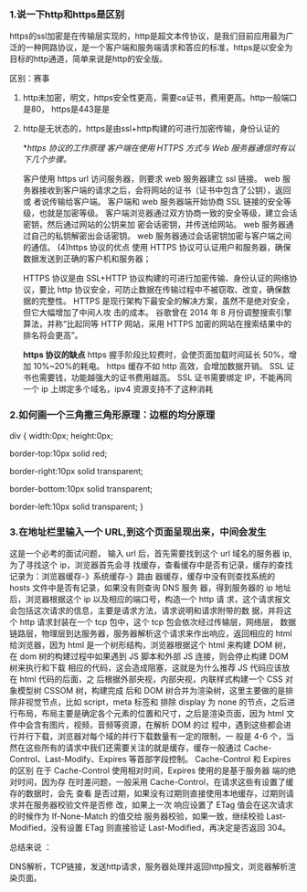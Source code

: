 ### 1.说一下http和https是区别

https的ssl加密是在传输层实现的，http是超文本传协议，是我们目前应用最为广泛的一种网路协议，是一个客户端和服务端请求和答应的标准，https是以安全为目标的http通道，简单来说是http的安全版。 

区别：赛事

1. http未加密，明文，https安全性更高，需要ca证书，费用更高。http一般端口是80， https是443是是

3. http是无状态的，https是由ssl+http构建的可进行加密传输，身份认证的

   **https 协议的工作原理 客户端在使用 HTTPS 方式与 Web 服务器通信时有以下几个步骤。*

    客户使用 https url 访问服务器，则要求 web 服务器建立 ssl 链接。 web 服务器接收到客户端的请求之后，会将网站的证书（证书中包含了公钥），返回或 者说传输给客户端。 客户端和 web 服务器端开始协商 SSL 链接的安全等级，也就是加密等级。 客户端浏览器通过双方协商一致的安全等级，建立会话密钥，然后通过网站的公钥来加 密会话密钥，并传送给网站。 web 服务器通过自己的私钥解密出会话密钥。 web 服务器通过会话密钥加密与客户端之间的通信。 (4)https 协议的优点 使用 HTTPS 协议可认证用户和服务器，确保数据发送到正确的客户机和服务器；

    HTTPS 协议是由 SSL+HTTP 协议构建的可进行加密传输、身份认证的网络协议，要比 http 协议安全，可防止数据在传输过程中不被窃取、改变，确保数据的完整性。 HTTPS 是现行架构下最安全的解决方案，虽然不是绝对安全，但它大幅增加了中间人攻 击的成本。 谷歌曾在 2014 年 8 月份调整搜索引擎算法，并称“比起同等 HTTP 网站，采用 HTTPS 加密的网站在搜索结果中的排名将会更高”。 

   **https 协议的缺点** https 握手阶段比较费时，会使页面加载时间延长 50%，增加 10%~20%的耗电。 https 缓存不如 http 高效，会增加数据开销。 SSL 证书也需要钱，功能越强大的证书费用越高。 SSL 证书需要绑定 IP，不能再同一个 ip 上绑定多个域名，ipv4 资源支持不了这种消耗

### 2.如何画一个三角撒三角形原理：边框的均分原理

div { width:0px; height:0px; 

border-top:10px solid red;

 border-right:10px solid transparent; 

border-bottom:10px solid transparent;

 border-left:10px solid transparent; }

### 3.在地址栏里输入一个 URL,到这个页面呈现出来，中间会发生

这是一个必考的面试问题， 输入 url 后，首先需要找到这个 url 域名的服务器 ip,为了寻找这个 ip，浏览器首先会寻 找缓存，查看缓存中是否有记录，缓存的查找记录为：浏览器缓存-》系统缓存-》路由 器缓存，缓存中没有则查找系统的 hosts 文件中是否有记录，如果没有则查询 DNS 服务 器，得到服务器的 ip 地址后，浏览器根据这个 ip 以及相应的端口号，构造一个 http 请 求，这个请求报文会包括这次请求的信息，主要是请求方法，请求说明和请求附带的数 据，并将这个 http 请求封装在一个 tcp 包中，这个 tcp 包会依次经过传输层，网络层， 数据链路层，物理层到达服务器，服务器解析这个请求来作出响应，返回相应的 html 给浏览器，因为 html 是一个树形结构，浏览器根据这个 html 来构建 DOM 树，在 dom 树的构建过程中如果遇到 JS 脚本和外部 JS 连接，则会停止构建 DOM 树来执行和下载 相应的代码，这会造成阻塞，这就是为什么推荐 JS 代码应该放在 html 代码的后面，之 后根据外部央视，内部央视，内联样式构建一个 CSS 对象模型树 CSSOM 树，构建完成 后和 DOM 树合并为渲染树，这里主要做的是排除非视觉节点，比如 script，meta 标签和 排除 display 为 none 的节点，之后进行布局，布局主要是确定各个元素的位置和尺寸，之后是渲染页面，因为 html 文件中会含有图片，视频，音频等资源，在解析 DOM 的过 程中，遇到这些都会进行并行下载，浏览器对每个域的并行下载数量有一定的限制，一 般是 4-6 个，当然在这些所有的请求中我们还需要关注的就是缓存，缓存一般通过 Cache-Control、Last-Modify、Expires 等首部字段控制。 Cache-Control 和 Expires 的区别 在于 Cache-Control 使用相对时间，Expires 使用的是基于服务器 端的绝对时间，因为存 在时差问题，一般采用 Cache-Control，在请求这些有设置了缓存的数据时，会先 查看 是否过期，如果没有过期则直接使用本地缓存，过期则请求并在服务器校验文件是否修 改，如果上一次 响应设置了 ETag 值会在这次请求的时候作为 If-None-Match 的值交给 服务器校验，如果一致，继续校验 Last-Modified，没有设置 ETag 则直接验证 Last-Modified，再决定是否返回 304。

总结来说 ：

DNS解析，TCP链接，发送http请求，服务器处理并返回http报文，浏览器解析渲染页面。
